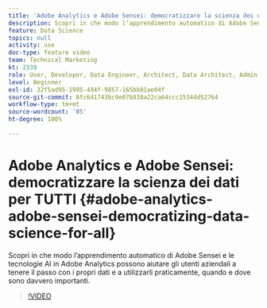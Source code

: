 ```yaml
---
title: 'Adobe Analytics e Adobe Sensei: democratizzare la scienza dei dati per TUTTI'
description: Scopri in che modo l’apprendimento automatico di Adobe Sensei e le tecnologie AI in Adobe Analytics possono aiutare gli utenti aziendali a tenere il passo con i propri dati e a utilizzarli praticamente, quando e dove sono davvero importanti.
feature: Data Science
topics: null
activity: use
doc-type: feature video
team: Technical Marketing
kt: 2339
role: User, Developer, Data Engineer, Architect, Data Architect, Admin, Leader
level: Beginner
exl-id: 32f5ad95-1995-494f-9857-165bb81ae04f
source-git-commit: 8fc641743bc9e07b838a22ca64ccc15344d52764
workflow-type: tm+mt
source-wordcount: '85'
ht-degree: 100%

---
```


# Adobe Analytics e Adobe Sensei: democratizzare la scienza dei dati per TUTTI {#adobe-analytics-adobe-sensei-democratizing-data-science-for-all}

Scopri in che modo l’apprendimento automatico di Adobe Sensei e le tecnologie AI in Adobe Analytics possono aiutare gli utenti aziendali a tenere il passo con i propri dati e a utilizzarli praticamente, quando e dove sono davvero importanti.

>[!VIDEO](https://video.tv.adobe.com/v/25838/?quality=12&learn=on)
